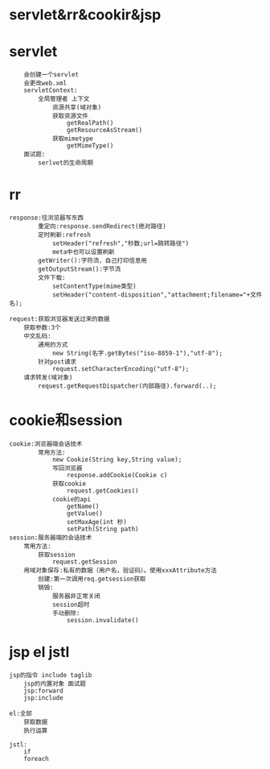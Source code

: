 # servlet&rr&cookir&jsp

# servlet

```
	会创建一个servlet
	会更改web.xml
	servletContext:
		全局管理者 上下文
			资源共享(域对象)
			获取资源文件
				getRealPath()
				getResourceAsStream()
			获取mimetype
				getMimeType()
	面试题:
		serlvet的生命周期
```

# rr

	response:往浏览器写东西
			重定向:response.sendRedirect(绝对路径)
			定时刷新:refresh
				setHeader("refresh","秒数;url=跳转路径")
				meta中也可以设置刷新
			getWriter():字符流，自己打印信息用
			getOutputStream():字节流
			文件下载:
				setContentType(mime类型)
				setHeader("content-disposition","attachment;filename="+文件名);
	
	request:获取浏览器发送过来的数据
		获取参数:3个
		中文乱码:
			通用的方式
				new String(名字.getBytes("iso-8859-1"),"utf-8");
			针对post请求
				request.setCharacterEncoding("utf-8");
		请求转发(域对象)
			request.getRequestDispatcher(内部路径).forward(..);

# cookie和session

	cookie:浏览器端会话技术
			常用方法:
				new Cookie(String key,String value);
				写回浏览器
					response.addCookie(Cookie c)
				获取cookie
					request.getCookies()
				cookie的api
					getName()
					getValue()
					setMaxAge(int 秒)
					setPath(String path)
	session:服务器端的会话技术
		常用方法:
			获取session
				request.getSession
		用域对象保存:私有的数据（用户名，验证码）。使用xxxAttribute方法
			创建:第一次调用req.getsession获取
			销毁:
				服务器非正常关闭
				session超时
				手动删除:
					session.invalidate()

# jsp el jstl

	jsp的指令 include taglib
		jsp的内置对象 面试题
		jsp:forward
		jsp:include
	
	el:全部
		获取数据
		执行运算
		
	jstl:
		if
		foreach